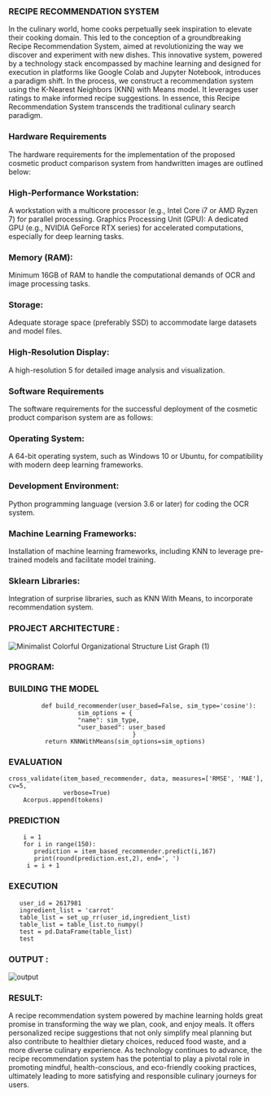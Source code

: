 ### RECIPE RECOMMENDATION SYSTEM 
In the culinary world, home cooks perpetually seek inspiration to elevate their cooking domain. This  led to the conception of a groundbreaking Recipe Recommendation System, aimed at revolutionizing the way we discover and experiment with new dishes.
This innovative system, powered by a technology stack encompassed by machine learning and designed for execution in platforms like Google Colab and Jupyter Notebook, introduces a paradigm shift. 
In the process, we construct a recommendation system using the K-Nearest Neighbors (KNN) with Means model. It leverages user ratings to make informed recipe suggestions. In essence, this Recipe Recommendation System transcends the traditional culinary search paradigm.

### Hardware Requirements
The hardware requirements for the implementation of the proposed cosmetic product comparison system from handwritten images are outlined below:

### High-Performance Workstation:
A workstation with a multicore processor (e.g., Intel Core i7 or AMD Ryzen 7) for parallel processing.
Graphics Processing Unit (GPU):
A dedicated GPU (e.g., NVIDIA GeForce RTX series) for accelerated computations, especially for deep learning tasks.

### Memory (RAM):
Minimum 16GB of RAM to handle the computational demands of OCR and image processing tasks.

### Storage:
Adequate storage space (preferably SSD) to accommodate large datasets and model files.

### High-Resolution Display:
A high-resolution 5 for detailed image analysis and visualization.

### Software Requirements
The software requirements for the successful deployment of the cosmetic product comparison system are as follows:

### Operating System:
A 64-bit operating system, such as Windows 10 or Ubuntu, for compatibility with modern deep learning frameworks.

### Development Environment:
Python programming language (version 3.6 or later) for coding the OCR
system.

### Machine Learning Frameworks:
Installation of machine learning frameworks, including KNN to leverage pre-trained models and facilitate model training.

### Sklearn Libraries:
Integration of surprise libraries, such as KNN With Means, to incorporate recommendation system.

### PROJECT ARCHITECTURE :
![Minimalist Colorful Organizational Structure List Graph (1)](https://github.com/sumyuktha3/RECIPE/assets/75235818/0d0a272d-40a4-458b-86cf-e1d260dc6604)

### PROGRAM: 
### BUILDING THE MODEL 
```
         def build_recommender(user_based=False, sim_type='cosine'):
                   sim_options = {
                   "name": sim_type,
                   "user_based": user_based
                                  }
          return KNNWithMeans(sim_options=sim_options)
```
### EVALUATION
```
cross_validate(item_based_recommender, data, measures=['RMSE', 'MAE'], cv=5,
               verbose=True)
    Acorpus.append(tokens)
```
### PREDICTION
```
    i = 1
    for i in range(150):
       prediction = item_based_recommender.predict(i,167)
       print(round(prediction.est,2), end=', ')
     i = i + 1

```
### EXECUTION
```
   user_id = 2617981
   ingredient_list = 'carrot'
   table_list = set_up_rr(user_id,ingredient_list)
   table_list = table_list.to_numpy()
   test = pd.DataFrame(table_list)
   test
```
### OUTPUT :
![output](https://github.com/sumyuktha3/RECIPE/assets/75235818/b87e7f3a-17a4-42b6-a6d6-dd0b588344d8)

### RESULT:
A recipe recommendation system powered by machine learning holds great promise in transforming the way we plan, cook, and enjoy meals. It offers personalized recipe suggestions that not only simplify meal planning but also contribute to healthier dietary choices, reduced food waste, and a more diverse culinary experience. As technology continues to advance, the recipe recommendation system has the potential to play a pivotal role in promoting mindful, health-conscious, and eco-friendly cooking practices, ultimately leading to more satisfying and responsible culinary journeys for users.
